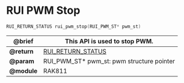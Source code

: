 # RUI PWM Stop

```c
RUI_RETURN_STATUS rui_pwm_stop(RUI_PWM_ST* pwm_st)
```

| **@brief**  | This API is used to stop PWM.                                                                                      |
| ----------- | ------------------------------------------------------------------------------------------------------------------ |
| **@return** | [RUI_RETURN_STATUS](https://doc.rakwireless.com/developer-tools/developer-tools/getting-started#rui_return_status) |
| **@param**  | RUI_PWM_ST\* pwm_st: pwm structure pointer                                                                         |
| **@module** | RAK811                                                                                                             |
